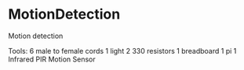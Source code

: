 # MotionDetection
Motion detection


Tools:
6 male to female cords
1 light
2 330 resistors
1 breadboard
1 pi
1 Infrared PIR Motion Sensor
